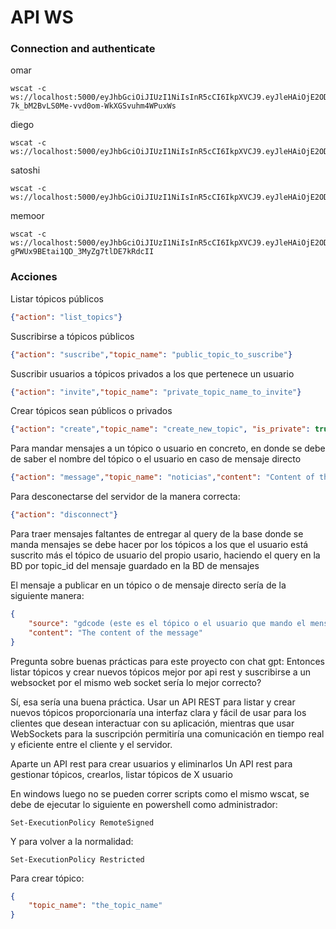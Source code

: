 # API WS

### Connection and authenticate
omar

```
wscat -c ws://localhost:5000/eyJhbGciOiJIUzI1NiIsInR5cCI6IkpXVCJ9.eyJleHAiOjE2ODIzNDkwMzUsImlhdCI6MTY4MjI2MjYzNSwic3ViIjoib21hciIsInBheWxvYWQiOnsiZGVzY3JpcHRpb24iOiJUZXN0IHRva2VuIn19.BYeL0-7k_bM2BvLS0Me-vvd0om-WkXGSvuhm4WPuxWs
```

diego

```
wscat -c ws://localhost:5000/eyJhbGciOiJIUzI1NiIsInR5cCI6IkpXVCJ9.eyJleHAiOjE2ODIzNDkwMDUsImlhdCI6MTY4MjI2MjYwNSwic3ViIjoiZGllZ28iLCJwYXlsb2FkIjp7ImRlc2NyaXB0aW9uIjoiVGVzdCB0b2tlbiJ9fQ.yiS5HlCEoqUjW0pp9UerpymJJvD_07lJCCSMZr0vAf8
```

satoshi

```
wscat -c ws://localhost:5000/eyJhbGciOiJIUzI1NiIsInR5cCI6IkpXVCJ9.eyJleHAiOjE2ODIzNDkwNTcsImlhdCI6MTY4MjI2MjY1Nywic3ViIjoic2F0b3NoaSIsInBheWxvYWQiOnsiZGVzY3JpcHRpb24iOiJUZXN0IHRva2VuIn19.Mxl6LujulMFeGWF7LvNG5G4NbFwp18HAQKoV7LgmhVM
```

memoor

```
wscat -c ws://localhost:5000/eyJhbGciOiJIUzI1NiIsInR5cCI6IkpXVCJ9.eyJleHAiOjE2ODIzNDkxMTksImlhdCI6MTY4MjI2MjcxOSwic3ViIjoibWVtb29yIiwicGF5bG9hZCI6eyJkZXNjcmlwdGlvbiI6IlRlc3QgdG9rZW4ifX0.DNO5TU4ie8-gPWUx9BEtai1QD_3MyZg7tlDE7kRdcII
```

### Acciones
Listar tópicos públicos
```json
{"action": "list_topics"}
```

Suscribirse a tópicos públicos
```json
{"action": "suscribe","topic_name": "public_topic_to_suscribe"}
```

Suscribir usuarios a tópicos privados a los que pertenece un usuario
```json
{"action": "invite","topic_name": "private_topic_name_to_invite"}
```

Crear tópicos sean públicos o privados
```json
{"action": "create","topic_name": "create_new_topic", "is_private": true}
```

Para mandar mensajes a un tópico o usuario en concreto, en donde se debe de saber el nombre del tópico o el usuario en caso
de mensaje directo
```json
{"action": "message","topic_name": "noticias","content": "Content of the message"}
```

Para desconectarse del servidor de la manera correcta:
```json
{"action": "disconnect"}
```

Para traer mensajes faltantes de entregar al query de la base donde se manda mensajes se debe hacer por los tópicos a los 
que el usuario está suscrito más el tópico de usuario del propio usario, haciendo el query en la BD por topic_id del mensaje guardado en la BD de mensajes

El mensaje a publicar en un tópico o de mensaje directo sería de la siguiente manera:

```json
{
    "source": "gdcode (este es el tópico o el usuario que mando el mensaje directo)",
    "content": "The content of the message"
}
```

Pregunta sobre buenas prácticas para este proyecto con chat gpt:
Entonces listar tópicos y crear nuevos tópicos mejor por api rest y suscribirse a un websocket por el mismo web socket sería lo mejor correcto?

Sí, esa sería una buena práctica. Usar un API REST para listar y crear nuevos tópicos proporcionaría una interfaz clara y fácil de usar para los clientes que desean interactuar con su aplicación, mientras que usar WebSockets para la suscripción permitiría una comunicación en tiempo real y eficiente entre el cliente y el servidor.

Aparte un API rest para crear usuarios y eliminarlos
Un API rest para gestionar tópicos, crearlos, listar tópicos de X usuario

En windows luego no se pueden correr scripts como el mismo wscat, se debe de ejecutar lo siguiente en powershell como administrador:

```
Set-ExecutionPolicy RemoteSigned
```

Y para volver a la normalidad:

```
Set-ExecutionPolicy Restricted
```

Para crear tópico:
```json
{
    "topic_name": "the_topic_name"
}
```